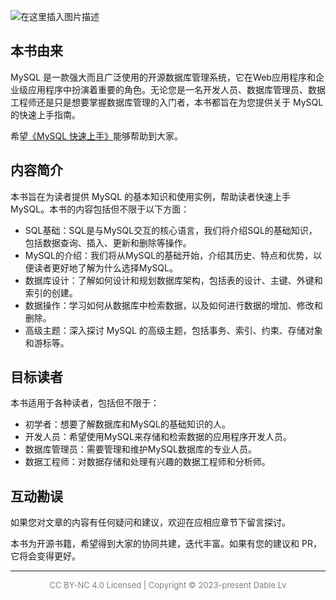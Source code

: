 ![在这里插入图片描述](https://img-blog.csdnimg.cn/e9edc993f3e042e7b5e17aa18b078f69.webp#pic_center)

## 本书由来
MySQL 是一款强大而且广泛使用的开源数据库管理系统，它在Web应用程序和企业级应用程序中扮演着重要的角色。无论您是一名开发人员、数据库管理员、数据工程师还是只是想要掌握数据库管理的入门者，本书都旨在为您提供关于 MySQL 的快速上手指南。

希望[《MySQL 快速上手》](https://dablelv.github.io/mysql-quickstart/)能够帮助到大家。

## 内容简介
本书旨在为读者提供 MySQL 的基本知识和使用实例，帮助读者快速上手 MySQL。本书的内容包括但不限于以下方面：
- SQL基础：SQL是与MySQL交互的核心语言，我们将介绍SQL的基础知识，包括数据查询、插入、更新和删除等操作。
- MySQL的介绍：我们将从MySQL的基础开始，介绍其历史、特点和优势，以便读者更好地了解为什么选择MySQL。
- 数据库设计：了解如何设计和规划数据库架构，包括表的设计、主键、外键和索引的创建。
- 数据操作：学习如何从数据库中检索数据，以及如何进行数据的增加、修改和删除。
- 高级主题：深入探讨 MySQL 的高级主题，包括事务、索引、约束、存储对象和游标等。

## 目标读者
本书适用于各种读者，包括但不限于：
- 初学者：想要了解数据库和MySQL的基础知识的人。
- 开发人员：希望使用MySQL来存储和检索数据的应用程序开发人员。
- 数据库管理员：需要管理和维护MySQL数据库的专业人员。
- 数据工程师：对数据存储和处理有兴趣的数据工程师和分析师。
## 互动勘误
如果您对文章的内容有任何疑问和建议，欢迎在应相应章节下留言探讨。

本书为开源书籍，希望得到大家的协同共建，迭代丰富。如果有您的建议和 PR，它将会变得更好。

---

<p align=center style="font-size:13px;color:gray">
CC BY-NC 4.0 Licensed | Copyright © 2023-present Dable Lv
</p>
